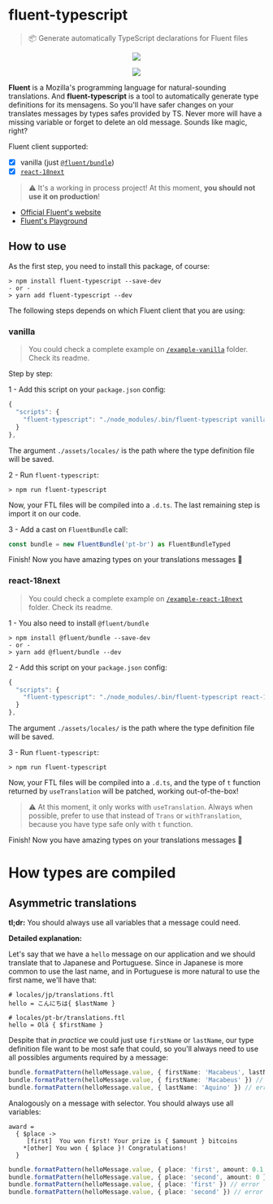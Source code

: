 # fluent-typescript
> 📦 Generate automatically TypeScript declarations for Fluent files

<p align="center">
  <img src="https://user-images.githubusercontent.com/9501115/79704023-26c7d080-82a7-11ea-962e-82b90bdf89f1.png">
</p>

<p align="center">
  <img src="https://user-images.githubusercontent.com/9501115/79704154-e3ba2d00-82a7-11ea-988e-c0d568a46015.png">
</p>

**Fluent** is a Mozilla's programming language for natural-sounding translations. And **fluent-typescript** is a tool to automatically generate type definitions for its mensagens. So you'll have safer changes on your translates messages by types safes provided by TS. Never more will have a missing variable or forget to delete an old message. Sounds like magic, right?

Fluent client supported:
- [x] vanilla (just [`@fluent/bundle`](https://www.npmjs.com/package/@fluent/bundle))
- [x] [`react-18next`](https://www.npmjs.com/package/react-i18next)

> :warning: It's a working in process project! At this moment, **you should not use it on production**!

- [Official Fluent's website](https://projectfluent.org/)
- [Fluent's Playground](https://projectfluent.org/play/)

## How to use

As the first step, you need to install this package, of course:

```
> npm install fluent-typescript --save-dev
- or -
> yarn add fluent-typescript --dev
```

The following steps depends on which Fluent client that you are using:

### vanilla

> You could check a complete example on [`/example-vanilla`](/example-vanilla) folder. Check its readme.

Step by step:

1 - Add this script on your `package.json` config:

```js
{
  "scripts": {
    "fluent-typescript": "./node_modules/.bin/fluent-typescript vanilla ./assets/locales/"
  }
},
```

The argument `./assets/locales/` is the path where the type definition file will be saved.

2 - Run `fluent-typescript`:

```
> npm run fluent-typescript
```

Now, your FTL files will be compiled into a `.d.ts`. The last remaining step is import it on our code.

3 - Add a cast on `FluentBundle` call:

```ts
const bundle = new FluentBundle('pt-br') as FluentBundleTyped
```

Finish! Now you have amazing types on your translations messages 🎉

### react-18next

> You could check a complete example on [`/example-react-18next`](/example-react-18next) folder. Check its readme.

1 - You also need to install `@fluent/bundle`

```
> npm install @fluent/bundle --save-dev
- or -
> yarn add @fluent/bundle --dev
```

2 - Add this script on your `package.json` config:

```js
{
  "scripts": {
    "fluent-typescript": "./node_modules/.bin/fluent-typescript react-18next ./assets/locales/"
  }
},
```

The argument `./assets/locales/` is the path where the type definition file will be saved.

3 - Run `fluent-typescript`:

```
> npm run fluent-typescript
```

Now, your FTL files will be compiled into a `.d.ts`, and the type of `t` function returned by `useTranslation` will be patched, working out-of-the-box!

> :warning: At this moment, it only works with `useTranslation`. Always when possible, prefer to use that instead of `Trans` or `withTranslation`, because you have type safe only with `t` function.

Finish! Now you have amazing types on your translations messages 🎉

# How types are compiled

## Asymmetric translations

**tl;dr:** You should always use all variables that a message could need.

**Detailed explanation:**

Let's say that we have a `hello` message on our application and we should translate that to Japanese and Portuguese. Since in Japanese is more common to use the last name, and in Portuguese is more natural to use the first name, we'll have that:

```ftl
# locales/jp/translations.ftl
hello = こんにちは{ $lastName }

# locales/pt-br/translations.ftl
hello = Olá { $firstName }
```

Despite that _in practice_ we could just use `firstName` or `lastName`, our type definition file want to be most safe that could, so you'll always need to use all possibles arguments required by a message:

```ts
bundle.formatPattern(helloMessage.value, { firstName: 'Macabeus', lastName: 'Aquino' }) // ok
bundle.formatPattern(helloMessage.value, { firstName: 'Macabeus' }) // error
bundle.formatPattern(helloMessage.value, { lastName: 'Aquino' }) // error
```

Analogously on a message with selector. You should always use all variables:

```ftl
award =
  { $place ->
     [first]  You won first! Your prize is { $amount } bitcoins
    *[other] You won { $place }! Congratulations!
  }
```

```ts
bundle.formatPattern(helloMessage.value, { place: 'first', amount: 0.1 }) // ok
bundle.formatPattern(helloMessage.value, { place: 'second', amount: 0 }) // ok
bundle.formatPattern(helloMessage.value, { place: 'first' }) // error
bundle.formatPattern(helloMessage.value, { place: 'second' }) // error
```
